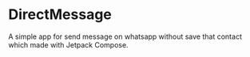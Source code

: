 # DirectMessage

A simple app for send message on whatsapp without save that contact which made with Jetpack Compose.
